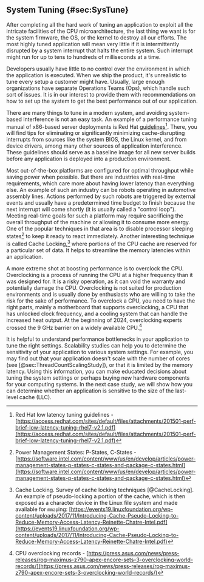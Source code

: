 ## System Tuning {#sec:SysTune}

After completing all the hard work of tuning an application to exploit all the intricate facilities of the CPU microarchitecture, the last thing we want is for the system firmware, the OS, or the kernel to destroy all our efforts. The most highly tuned application will mean very little if it is intermittently disrupted by a system interrupt that halts the entire system. Such interrupt might run for up to tens to hundreds of milliseconds at a time.

Developers usually have little to no control over the environment in which the application is executed. When we ship the product, it's unrealistic to tune every setup a customer might have. Usually, large enough organizations have separate Operations Teams (Ops), which handle such sort of issues. It is in our interest to provide them with recommendations on how to set up the system to get the best performance out of our application.

There are many things to tune in a modern system, and avoiding system-based interference is not an easy task. An example of a performance tuning manual of x86-based server deployments is Red Hat [guidelines](https://access.redhat.com/sites/default/files/attachments/201501-perf-brief-low-latency-tuning-rhel7-v2.1.pdf)[^5]. There, you will find tips for eliminating or significantly minimizing cache-disrupting interrupts from sources like the system BIOS, the Linux kernel, and from device drivers, among many other sources of application interference. These guidelines should serve as a baseline image for all new server builds before any application is deployed into a production environment.

Most out-of-the-box platforms are configured for optimal throughput while saving power when possible. But there are industries with real-time requirements, which care more about having lower latency than everything else. An example of such an industry can be robots operating in automotive assembly lines. Actions performed by such robots are triggered by external events and usually have a predetermined time budget to finish because the next interrupt will come shortly (it is usually called a "control loop"). Meeting real-time goals for such a platform may require sacrificing the overall throughput of the machine or allowing it to consume more energy. One of the popular techniques in that area is to disable processor sleeping states[^7] to keep it ready to react immediately. Another interesting technique is called Cache Locking,[^8] where portions of the CPU cache are reserved for a particular set of data. It helps to streamline the memory latencies within an application.

A more extreme shot at boosting performance is to overclock the CPU. Overclocking is a process of running the CPU at a higher frequency than it was designed for. It is a risky operation, as it can void the warranty and potentially damage the CPU. Overclocking is not suited for production environments and is usually done by enthusiasts who are willing to take the risk for the sake of performance. To overclock a CPU, you need to have the right parts, mainly a motherboard that supports overclocking, a CPU that has unlocked clock frequency, and a cooling system that can handle the increased heat output. At the beginning of 2024, overclocking experts crossed the 9 GHz barrier on a widely available CPU.[^9]

It is helpful to understand performance bottlenecks in your application to tune the right settings. Scalability studies can help you to determine the sensitivity of your application to various system settings. For example, you may find out that your application doesn't scale with the number of cores (see [@sec:ThreadCountScalingStudy]), or that it is limited by the memory latency. Using this information, you can make educated decisions about tuning the system settings or perhaps buying new hardware components for your computing systems. In the next case study, we will show how you can determine whether an application is sensitive to the size of the last-level cache (LLC).

[^5]: Red Hat low latency tuning guidelines - [https://access.redhat.com/sites/default/files/attachments/201501-perf-brief-low-latency-tuning-rhel7-v2.1.pdf](https://access.redhat.com/sites/default/files/attachments/201501-perf-brief-low-latency-tuning-rhel7-v2.1.pdf)
[^7]: Power Management States: P-States, C-States - [https://software.intel.com/content/www/us/en/develop/articles/power-management-states-p-states-c-states-and-package-c-states.html](https://software.intel.com/content/www/us/en/develop/articles/power-management-states-p-states-c-states-and-package-c-states.html)
[^8]: Cache Locking. Survey of cache locking techniques [@CacheLocking]. An example of pseudo-locking a portion of the cache, which is then exposed as a character device in the Linux file system and made available for `mmap`ing: [https://events19.linuxfoundation.org/wp-content/uploads/2017/11/Introducing-Cache-Pseudo-Locking-to-Reduce-Memory-Access-Latency-Reinette-Chatre-Intel.pdf](https://events19.linuxfoundation.org/wp-content/uploads/2017/11/Introducing-Cache-Pseudo-Locking-to-Reduce-Memory-Access-Latency-Reinette-Chatre-Intel.pdf)
[^9]: CPU overclocking records - [https://press.asus.com/news/press-releases/rog-maximus-z790-apex-encore-sets-3-overclocking-world-records/](https://press.asus.com/news/press-releases/rog-maximus-z790-apex-encore-sets-3-overclocking-world-records/)
